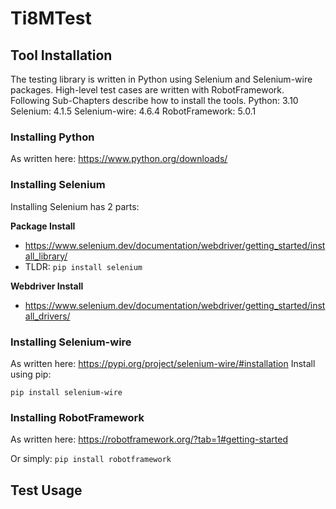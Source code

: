 # Ti8MTest

## Tool Installation
The testing library is written in Python using Selenium and Selenium-wire packages. High-level test cases are written with RobotFramework. Following Sub-Chapters describe how to install the tools.
Python: 3.10
Selenium: 4.1.5
Selenium-wire: 4.6.4
RobotFramework: 5.0.1

### Installing Python
As written here: https://www.python.org/downloads/

### Installing Selenium
Installing Selenium has 2 parts:

__Package Install__
* https://www.selenium.dev/documentation/webdriver/getting_started/install_library/
* TLDR: `pip install selenium`

__Webdriver Install__
* https://www.selenium.dev/documentation/webdriver/getting_started/install_drivers/


### Installing Selenium-wire
As written here: https://pypi.org/project/selenium-wire/#installation
Install using pip:

`pip install selenium-wire`

### Installing RobotFramework
As written here: https://robotframework.org/?tab=1#getting-started

Or simply: `pip install robotframework`

## Test Usage
